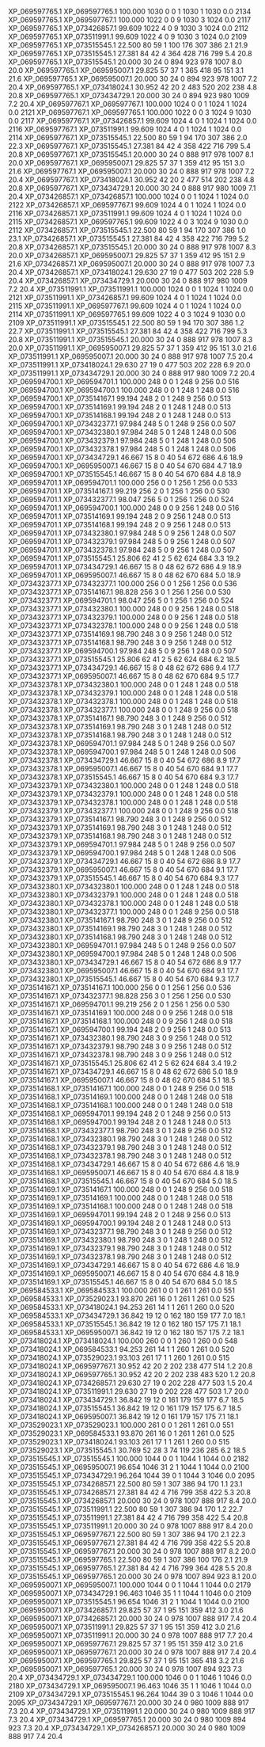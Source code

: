 XP_069597765.1	XP_069597765.1	100.000	1030	0	0	1	1030	1	1030	0.0	2134
XP_069597765.1	XP_069597767.1	100.000	1022	0	0	9	1030	3	1024	0.0	2117
XP_069597765.1	XP_073426857.1	99.609	1022	4	0	9	1030	3	1024	0.0	2112
XP_069597765.1	XP_073511991.1	99.609	1022	4	0	9	1030	3	1024	0.0	2109
XP_069597765.1	XP_073515545.1	22.500	80	59	1	100	176	307	386	2.1	21.9
XP_069597765.1	XP_073515545.1	27.381	84	42	4	364	428	716	799	5.4	20.8
XP_069597765.1	XP_073515545.1	20.000	30	24	0	894	923	978	1007	8.0	20.0
XP_069597765.1	XP_069595007.1	29.825	57	37	1	365	418	95	151	3.1	21.6
XP_069597765.1	XP_069595007.1	20.000	30	24	0	894	923	978	1007	7.2	20.4
XP_069597765.1	XP_073418024.1	30.952	42	20	2	483	520	202	238	4.8	20.8
XP_069597765.1	XP_073434729.1	20.000	30	24	0	894	923	980	1009	7.2	20.4
XP_069597767.1	XP_069597767.1	100.000	1024	0	0	1	1024	1	1024	0.0	2121
XP_069597767.1	XP_069597765.1	100.000	1022	0	0	3	1024	9	1030	0.0	2117
XP_069597767.1	XP_073426857.1	99.609	1024	4	0	1	1024	1	1024	0.0	2116
XP_069597767.1	XP_073511991.1	99.609	1024	4	0	1	1024	1	1024	0.0	2114
XP_069597767.1	XP_073515545.1	22.500	80	59	1	94	170	307	386	2.0	22.3
XP_069597767.1	XP_073515545.1	27.381	84	42	4	358	422	716	799	5.4	20.8
XP_069597767.1	XP_073515545.1	20.000	30	24	0	888	917	978	1007	8.1	20.0
XP_069597767.1	XP_069595007.1	29.825	57	37	1	359	412	95	151	3.0	21.6
XP_069597767.1	XP_069595007.1	20.000	30	24	0	888	917	978	1007	7.2	20.4
XP_069597767.1	XP_073418024.1	30.952	42	20	2	477	514	202	238	4.8	20.8
XP_069597767.1	XP_073434729.1	20.000	30	24	0	888	917	980	1009	7.1	20.4
XP_073426857.1	XP_073426857.1	100.000	1024	0	0	1	1024	1	1024	0.0	2122
XP_073426857.1	XP_069597767.1	99.609	1024	4	0	1	1024	1	1024	0.0	2116
XP_073426857.1	XP_073511991.1	99.609	1024	4	0	1	1024	1	1024	0.0	2115
XP_073426857.1	XP_069597765.1	99.609	1022	4	0	3	1024	9	1030	0.0	2112
XP_073426857.1	XP_073515545.1	22.500	80	59	1	94	170	307	386	1.0	23.1
XP_073426857.1	XP_073515545.1	27.381	84	42	4	358	422	716	799	5.2	20.8
XP_073426857.1	XP_073515545.1	20.000	30	24	0	888	917	978	1007	8.3	20.0
XP_073426857.1	XP_069595007.1	29.825	57	37	1	359	412	95	151	2.9	21.6
XP_073426857.1	XP_069595007.1	20.000	30	24	0	888	917	978	1007	7.3	20.4
XP_073426857.1	XP_073418024.1	29.630	27	19	0	477	503	202	228	5.9	20.4
XP_073426857.1	XP_073434729.1	20.000	30	24	0	888	917	980	1009	7.2	20.4
XP_073511991.1	XP_073511991.1	100.000	1024	0	0	1	1024	1	1024	0.0	2121
XP_073511991.1	XP_073426857.1	99.609	1024	4	0	1	1024	1	1024	0.0	2115
XP_073511991.1	XP_069597767.1	99.609	1024	4	0	1	1024	1	1024	0.0	2114
XP_073511991.1	XP_069597765.1	99.609	1022	4	0	3	1024	9	1030	0.0	2109
XP_073511991.1	XP_073515545.1	22.500	80	59	1	94	170	307	386	1.2	22.7
XP_073511991.1	XP_073515545.1	27.381	84	42	4	358	422	716	799	5.3	20.8
XP_073511991.1	XP_073515545.1	20.000	30	24	0	888	917	978	1007	8.3	20.0
XP_073511991.1	XP_069595007.1	29.825	57	37	1	359	412	95	151	3.0	21.6
XP_073511991.1	XP_069595007.1	20.000	30	24	0	888	917	978	1007	7.5	20.4
XP_073511991.1	XP_073418024.1	29.630	27	19	0	477	503	202	228	6.9	20.0
XP_073511991.1	XP_073434729.1	20.000	30	24	0	888	917	980	1009	7.2	20.4
XP_069594700.1	XP_069594701.1	100.000	248	0	0	1	248	9	256	0.0	516
XP_069594700.1	XP_069594700.1	100.000	248	0	0	1	248	1	248	0.0	516
XP_069594700.1	XP_073514167.1	99.194	248	2	0	1	248	9	256	0.0	513
XP_069594700.1	XP_073514169.1	99.194	248	2	0	1	248	1	248	0.0	513
XP_069594700.1	XP_073514168.1	99.194	248	2	0	1	248	1	248	0.0	513
XP_069594700.1	XP_073432377.1	97.984	248	5	0	1	248	9	256	0.0	507
XP_069594700.1	XP_073432380.1	97.984	248	5	0	1	248	1	248	0.0	506
XP_069594700.1	XP_073432379.1	97.984	248	5	0	1	248	1	248	0.0	506
XP_069594700.1	XP_073432378.1	97.984	248	5	0	1	248	1	248	0.0	506
XP_069594700.1	XP_073434729.1	46.667	15	8	0	40	54	672	686	4.6	18.9
XP_069594700.1	XP_069595007.1	46.667	15	8	0	40	54	670	684	4.7	18.9
XP_069594700.1	XP_073515545.1	46.667	15	8	0	40	54	670	684	4.8	18.9
XP_069594701.1	XP_069594701.1	100.000	256	0	0	1	256	1	256	0.0	533
XP_069594701.1	XP_073514167.1	99.219	256	2	0	1	256	1	256	0.0	530
XP_069594701.1	XP_073432377.1	98.047	256	5	0	1	256	1	256	0.0	524
XP_069594701.1	XP_069594700.1	100.000	248	0	0	9	256	1	248	0.0	516
XP_069594701.1	XP_073514169.1	99.194	248	2	0	9	256	1	248	0.0	513
XP_069594701.1	XP_073514168.1	99.194	248	2	0	9	256	1	248	0.0	513
XP_069594701.1	XP_073432380.1	97.984	248	5	0	9	256	1	248	0.0	507
XP_069594701.1	XP_073432379.1	97.984	248	5	0	9	256	1	248	0.0	507
XP_069594701.1	XP_073432378.1	97.984	248	5	0	9	256	1	248	0.0	507
XP_069594701.1	XP_073515545.1	25.806	62	41	2	5	62	624	684	3.3	19.2
XP_069594701.1	XP_073434729.1	46.667	15	8	0	48	62	672	686	4.9	18.9
XP_069594701.1	XP_069595007.1	46.667	15	8	0	48	62	670	684	5.0	18.9
XP_073432377.1	XP_073432377.1	100.000	256	0	0	1	256	1	256	0.0	536
XP_073432377.1	XP_073514167.1	98.828	256	3	0	1	256	1	256	0.0	530
XP_073432377.1	XP_069594701.1	98.047	256	5	0	1	256	1	256	0.0	524
XP_073432377.1	XP_073432380.1	100.000	248	0	0	9	256	1	248	0.0	518
XP_073432377.1	XP_073432379.1	100.000	248	0	0	9	256	1	248	0.0	518
XP_073432377.1	XP_073432378.1	100.000	248	0	0	9	256	1	248	0.0	518
XP_073432377.1	XP_073514169.1	98.790	248	3	0	9	256	1	248	0.0	512
XP_073432377.1	XP_073514168.1	98.790	248	3	0	9	256	1	248	0.0	512
XP_073432377.1	XP_069594700.1	97.984	248	5	0	9	256	1	248	0.0	507
XP_073432377.1	XP_073515545.1	25.806	62	41	2	5	62	624	684	6.2	18.5
XP_073432377.1	XP_073434729.1	46.667	15	8	0	48	62	672	686	9.4	17.7
XP_073432377.1	XP_069595007.1	46.667	15	8	0	48	62	670	684	9.5	17.7
XP_073432378.1	XP_073432380.1	100.000	248	0	0	1	248	1	248	0.0	518
XP_073432378.1	XP_073432379.1	100.000	248	0	0	1	248	1	248	0.0	518
XP_073432378.1	XP_073432378.1	100.000	248	0	0	1	248	1	248	0.0	518
XP_073432378.1	XP_073432377.1	100.000	248	0	0	1	248	9	256	0.0	518
XP_073432378.1	XP_073514167.1	98.790	248	3	0	1	248	9	256	0.0	512
XP_073432378.1	XP_073514169.1	98.790	248	3	0	1	248	1	248	0.0	512
XP_073432378.1	XP_073514168.1	98.790	248	3	0	1	248	1	248	0.0	512
XP_073432378.1	XP_069594701.1	97.984	248	5	0	1	248	9	256	0.0	507
XP_073432378.1	XP_069594700.1	97.984	248	5	0	1	248	1	248	0.0	506
XP_073432378.1	XP_073434729.1	46.667	15	8	0	40	54	672	686	8.9	17.7
XP_073432378.1	XP_069595007.1	46.667	15	8	0	40	54	670	684	9.1	17.7
XP_073432378.1	XP_073515545.1	46.667	15	8	0	40	54	670	684	9.3	17.7
XP_073432379.1	XP_073432380.1	100.000	248	0	0	1	248	1	248	0.0	518
XP_073432379.1	XP_073432379.1	100.000	248	0	0	1	248	1	248	0.0	518
XP_073432379.1	XP_073432378.1	100.000	248	0	0	1	248	1	248	0.0	518
XP_073432379.1	XP_073432377.1	100.000	248	0	0	1	248	9	256	0.0	518
XP_073432379.1	XP_073514167.1	98.790	248	3	0	1	248	9	256	0.0	512
XP_073432379.1	XP_073514169.1	98.790	248	3	0	1	248	1	248	0.0	512
XP_073432379.1	XP_073514168.1	98.790	248	3	0	1	248	1	248	0.0	512
XP_073432379.1	XP_069594701.1	97.984	248	5	0	1	248	9	256	0.0	507
XP_073432379.1	XP_069594700.1	97.984	248	5	0	1	248	1	248	0.0	506
XP_073432379.1	XP_073434729.1	46.667	15	8	0	40	54	672	686	8.9	17.7
XP_073432379.1	XP_069595007.1	46.667	15	8	0	40	54	670	684	9.1	17.7
XP_073432379.1	XP_073515545.1	46.667	15	8	0	40	54	670	684	9.3	17.7
XP_073432380.1	XP_073432380.1	100.000	248	0	0	1	248	1	248	0.0	518
XP_073432380.1	XP_073432379.1	100.000	248	0	0	1	248	1	248	0.0	518
XP_073432380.1	XP_073432378.1	100.000	248	0	0	1	248	1	248	0.0	518
XP_073432380.1	XP_073432377.1	100.000	248	0	0	1	248	9	256	0.0	518
XP_073432380.1	XP_073514167.1	98.790	248	3	0	1	248	9	256	0.0	512
XP_073432380.1	XP_073514169.1	98.790	248	3	0	1	248	1	248	0.0	512
XP_073432380.1	XP_073514168.1	98.790	248	3	0	1	248	1	248	0.0	512
XP_073432380.1	XP_069594701.1	97.984	248	5	0	1	248	9	256	0.0	507
XP_073432380.1	XP_069594700.1	97.984	248	5	0	1	248	1	248	0.0	506
XP_073432380.1	XP_073434729.1	46.667	15	8	0	40	54	672	686	8.9	17.7
XP_073432380.1	XP_069595007.1	46.667	15	8	0	40	54	670	684	9.1	17.7
XP_073432380.1	XP_073515545.1	46.667	15	8	0	40	54	670	684	9.3	17.7
XP_073514167.1	XP_073514167.1	100.000	256	0	0	1	256	1	256	0.0	536
XP_073514167.1	XP_073432377.1	98.828	256	3	0	1	256	1	256	0.0	530
XP_073514167.1	XP_069594701.1	99.219	256	2	0	1	256	1	256	0.0	530
XP_073514167.1	XP_073514169.1	100.000	248	0	0	9	256	1	248	0.0	518
XP_073514167.1	XP_073514168.1	100.000	248	0	0	9	256	1	248	0.0	518
XP_073514167.1	XP_069594700.1	99.194	248	2	0	9	256	1	248	0.0	513
XP_073514167.1	XP_073432380.1	98.790	248	3	0	9	256	1	248	0.0	512
XP_073514167.1	XP_073432379.1	98.790	248	3	0	9	256	1	248	0.0	512
XP_073514167.1	XP_073432378.1	98.790	248	3	0	9	256	1	248	0.0	512
XP_073514167.1	XP_073515545.1	25.806	62	41	2	5	62	624	684	3.4	19.2
XP_073514167.1	XP_073434729.1	46.667	15	8	0	48	62	672	686	5.0	18.9
XP_073514167.1	XP_069595007.1	46.667	15	8	0	48	62	670	684	5.1	18.5
XP_073514168.1	XP_073514167.1	100.000	248	0	0	1	248	9	256	0.0	518
XP_073514168.1	XP_073514169.1	100.000	248	0	0	1	248	1	248	0.0	518
XP_073514168.1	XP_073514168.1	100.000	248	0	0	1	248	1	248	0.0	518
XP_073514168.1	XP_069594701.1	99.194	248	2	0	1	248	9	256	0.0	513
XP_073514168.1	XP_069594700.1	99.194	248	2	0	1	248	1	248	0.0	513
XP_073514168.1	XP_073432377.1	98.790	248	3	0	1	248	9	256	0.0	512
XP_073514168.1	XP_073432380.1	98.790	248	3	0	1	248	1	248	0.0	512
XP_073514168.1	XP_073432379.1	98.790	248	3	0	1	248	1	248	0.0	512
XP_073514168.1	XP_073432378.1	98.790	248	3	0	1	248	1	248	0.0	512
XP_073514168.1	XP_073434729.1	46.667	15	8	0	40	54	672	686	4.6	18.9
XP_073514168.1	XP_069595007.1	46.667	15	8	0	40	54	670	684	4.8	18.9
XP_073514168.1	XP_073515545.1	46.667	15	8	0	40	54	670	684	5.0	18.5
XP_073514169.1	XP_073514167.1	100.000	248	0	0	1	248	9	256	0.0	518
XP_073514169.1	XP_073514169.1	100.000	248	0	0	1	248	1	248	0.0	518
XP_073514169.1	XP_073514168.1	100.000	248	0	0	1	248	1	248	0.0	518
XP_073514169.1	XP_069594701.1	99.194	248	2	0	1	248	9	256	0.0	513
XP_073514169.1	XP_069594700.1	99.194	248	2	0	1	248	1	248	0.0	513
XP_073514169.1	XP_073432377.1	98.790	248	3	0	1	248	9	256	0.0	512
XP_073514169.1	XP_073432380.1	98.790	248	3	0	1	248	1	248	0.0	512
XP_073514169.1	XP_073432379.1	98.790	248	3	0	1	248	1	248	0.0	512
XP_073514169.1	XP_073432378.1	98.790	248	3	0	1	248	1	248	0.0	512
XP_073514169.1	XP_073434729.1	46.667	15	8	0	40	54	672	686	4.6	18.9
XP_073514169.1	XP_069595007.1	46.667	15	8	0	40	54	670	684	4.8	18.9
XP_073514169.1	XP_073515545.1	46.667	15	8	0	40	54	670	684	5.0	18.5
XP_069584533.1	XP_069584533.1	100.000	261	0	0	1	261	1	261	0.0	551
XP_069584533.1	XP_073529023.1	93.870	261	16	0	1	261	1	261	0.0	525
XP_069584533.1	XP_073418024.1	94.253	261	14	1	1	261	1	260	0.0	520
XP_069584533.1	XP_073434729.1	36.842	19	12	0	162	180	159	177	7.0	18.1
XP_069584533.1	XP_073515545.1	36.842	19	12	0	162	180	157	175	7.1	18.1
XP_069584533.1	XP_069595007.1	36.842	19	12	0	162	180	157	175	7.2	18.1
XP_073418024.1	XP_073418024.1	100.000	260	0	0	1	260	1	260	0.0	548
XP_073418024.1	XP_069584533.1	94.253	261	14	1	1	260	1	261	0.0	520
XP_073418024.1	XP_073529023.1	93.103	261	17	1	1	260	1	261	0.0	515
XP_073418024.1	XP_069597767.1	30.952	42	20	2	202	238	477	514	1.2	20.8
XP_073418024.1	XP_069597765.1	30.952	42	20	2	202	238	483	520	1.2	20.8
XP_073418024.1	XP_073426857.1	29.630	27	19	0	202	228	477	503	1.5	20.4
XP_073418024.1	XP_073511991.1	29.630	27	19	0	202	228	477	503	1.7	20.0
XP_073418024.1	XP_073434729.1	36.842	19	12	0	161	179	159	177	6.7	18.5
XP_073418024.1	XP_073515545.1	36.842	19	12	0	161	179	157	175	6.7	18.5
XP_073418024.1	XP_069595007.1	36.842	19	12	0	161	179	157	175	7.1	18.1
XP_073529023.1	XP_073529023.1	100.000	261	0	0	1	261	1	261	0.0	551
XP_073529023.1	XP_069584533.1	93.870	261	16	0	1	261	1	261	0.0	525
XP_073529023.1	XP_073418024.1	93.103	261	17	1	1	261	1	260	0.0	515
XP_073529023.1	XP_073515545.1	30.769	52	28	3	74	119	236	285	6.2	18.5
XP_073515545.1	XP_073515545.1	100.000	1044	0	0	1	1044	1	1044	0.0	2182
XP_073515545.1	XP_069595007.1	96.654	1046	31	2	1	1044	1	1044	0.0	2100
XP_073515545.1	XP_073434729.1	96.264	1044	39	0	1	1044	3	1046	0.0	2095
XP_073515545.1	XP_073426857.1	22.500	80	59	1	307	386	94	170	1.1	23.1
XP_073515545.1	XP_073426857.1	27.381	84	42	4	716	799	358	422	5.3	20.8
XP_073515545.1	XP_073426857.1	20.000	30	24	0	978	1007	888	917	8.4	20.0
XP_073515545.1	XP_073511991.1	22.500	80	59	1	307	386	94	170	1.2	22.7
XP_073515545.1	XP_073511991.1	27.381	84	42	4	716	799	358	422	5.4	20.8
XP_073515545.1	XP_073511991.1	20.000	30	24	0	978	1007	888	917	8.4	20.0
XP_073515545.1	XP_069597767.1	22.500	80	59	1	307	386	94	170	2.1	22.3
XP_073515545.1	XP_069597767.1	27.381	84	42	4	716	799	358	422	5.5	20.8
XP_073515545.1	XP_069597767.1	20.000	30	24	0	978	1007	888	917	8.2	20.0
XP_073515545.1	XP_069597765.1	22.500	80	59	1	307	386	100	176	2.1	21.9
XP_073515545.1	XP_069597765.1	27.381	84	42	4	716	799	364	428	5.5	20.8
XP_073515545.1	XP_069597765.1	20.000	30	24	0	978	1007	894	923	8.1	20.0
XP_069595007.1	XP_069595007.1	100.000	1044	0	0	1	1044	1	1044	0.0	2179
XP_069595007.1	XP_073434729.1	96.463	1046	35	1	1	1044	1	1046	0.0	2109
XP_069595007.1	XP_073515545.1	96.654	1046	31	2	1	1044	1	1044	0.0	2100
XP_069595007.1	XP_073426857.1	29.825	57	37	1	95	151	359	412	3.0	21.6
XP_069595007.1	XP_073426857.1	20.000	30	24	0	978	1007	888	917	7.4	20.4
XP_069595007.1	XP_073511991.1	29.825	57	37	1	95	151	359	412	3.0	21.6
XP_069595007.1	XP_073511991.1	20.000	30	24	0	978	1007	888	917	7.7	20.4
XP_069595007.1	XP_069597767.1	29.825	57	37	1	95	151	359	412	3.0	21.6
XP_069595007.1	XP_069597767.1	20.000	30	24	0	978	1007	888	917	7.4	20.4
XP_069595007.1	XP_069597765.1	29.825	57	37	1	95	151	365	418	3.2	21.6
XP_069595007.1	XP_069597765.1	20.000	30	24	0	978	1007	894	923	7.3	20.4
XP_073434729.1	XP_073434729.1	100.000	1046	0	0	1	1046	1	1046	0.0	2180
XP_073434729.1	XP_069595007.1	96.463	1046	35	1	1	1046	1	1044	0.0	2109
XP_073434729.1	XP_073515545.1	96.264	1044	39	0	3	1046	1	1044	0.0	2095
XP_073434729.1	XP_069597767.1	20.000	30	24	0	980	1009	888	917	7.3	20.4
XP_073434729.1	XP_073511991.1	20.000	30	24	0	980	1009	888	917	7.3	20.4
XP_073434729.1	XP_069597765.1	20.000	30	24	0	980	1009	894	923	7.3	20.4
XP_073434729.1	XP_073426857.1	20.000	30	24	0	980	1009	888	917	7.4	20.4

